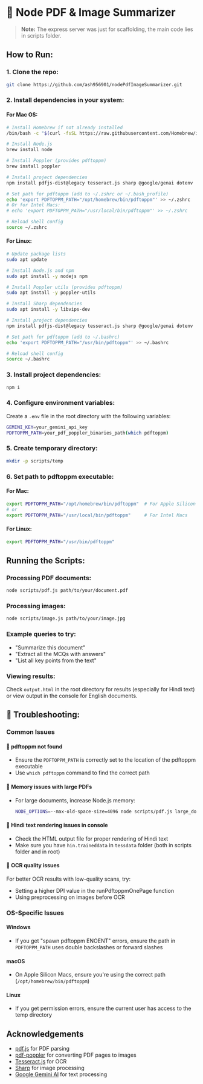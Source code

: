 # 📄 Node PDF & Image Summarizer

> **Note:** The express server was just for scaffolding, the main code lies in scripts folder.

##  How to Run:

### 1. Clone the repo:

```bash
git clone https://github.com/ash956901/nodePdfImageSummarizer.git
```
### 2. Install dependencies in your system:

#### For Mac OS:

```bash
# Install Homebrew if not already installed
/bin/bash -c "$(curl -fsSL https://raw.githubusercontent.com/Homebrew/install/HEAD/install.sh)"

# Install Node.js
brew install node

# Install Poppler (provides pdftoppm)
brew install poppler

# Install project dependencies
npm install pdfjs-dist@legacy tesseract.js sharp @google/genai dotenv

# Set path for pdftoppm (add to ~/.zshrc or ~/.bash_profile)
echo 'export PDFTOPPM_PATH="/opt/homebrew/bin/pdftoppm"' >> ~/.zshrc
# Or for Intel Macs:
# echo 'export PDFTOPPM_PATH="/usr/local/bin/pdftoppm"' >> ~/.zshrc

# Reload shell config
source ~/.zshrc
```

#### For Linux:

```bash
# Update package lists
sudo apt update

# Install Node.js and npm
sudo apt install -y nodejs npm

# Install Poppler utils (provides pdftoppm)
sudo apt install -y poppler-utils

# Install Sharp dependencies
sudo apt install -y libvips-dev

# Install project dependencies
npm install pdfjs-dist@legacy tesseract.js sharp @google/genai dotenv

# Set path for pdftoppm (add to ~/.bashrc)
echo 'export PDFTOPPM_PATH="/usr/bin/pdftoppm"' >> ~/.bashrc

# Reload shell config
source ~/.bashrc
```

### 3. Install project dependencies:

```bash
npm i 
```

### 4. Configure environment variables:
Create a `.env` file in the root directory with the following variables:

```bash
GEMINI_KEY=your_gemini_api_key
PDFTOPPM_PATH=your_pdf_poppler_binaries_path(which pdftoppm)
```

### 5. Create temporary directory:

```bash
mkdir -p scripts/temp
```

### 6. Set path to pdftoppm executable:

#### For Mac:

```bash
export PDFTOPPM_PATH="/opt/homebrew/bin/pdftoppm"  # For Apple Silicon Macs
# or
export PDFTOPPM_PATH="/usr/local/bin/pdftoppm"     # For Intel Macs
```

#### For Linux:

```bash
export PDFTOPPM_PATH="/usr/bin/pdftoppm"
```

##  Running the Scripts:

### Processing PDF documents:
```bash
node scripts/pdf.js path/to/your/document.pdf
```

### Processing images:
```bash
node scripts/image.js path/to/your/image.jpg
```

### Example queries to try:
- "Summarize this document"
- "Extract all the MCQs with answers"
- "List all key points from the text"

### Viewing results:
Check `output.html` in the root directory for results (especially for Hindi text) or view output in the console for English documents.


## 🔧 Troubleshooting:

### Common Issues

#### 📌 pdftoppm not found
- Ensure the `PDFTOPPM_PATH` is correctly set to the location of the pdftoppm executable
- Use `which pdftoppm` command to find the correct path

#### 📌 Memory issues with large PDFs
- For large documents, increase Node.js memory:
  ```bash
  NODE_OPTIONS=--max-old-space-size=4096 node scripts/pdf.js large_document.pdf
  ```

#### 📌 Hindi text rendering issues in console
- Check the HTML output file for proper rendering of Hindi text
- Make sure you have `hin.traineddata` in `tessdata` folder (both in scripts folder and in root)

#### 📌 OCR quality issues
For better OCR results with low-quality scans, try:
- Setting a higher DPI value in the runPdftoppmOnePage function
- Using preprocessing on images before OCR

### OS-Specific Issues

#### Windows
- If you get "spawn pdftoppm ENOENT" errors, ensure the path in `PDFTOPPM_PATH` uses double backslashes or forward slashes

#### macOS
- On Apple Silicon Macs, ensure you're using the correct path (`/opt/homebrew/bin/pdftoppm`)

#### Linux
- If you get permission errors, ensure the current user has access to the temp directory


## Acknowledgements
- [pdf.js](https://mozilla.github.io/pdf.js/) for PDF parsing
- [pdf-poppler](https://www.freedesktop.org/wiki/Software/poppler/) for converting PDF pages to images
- [Tesseract.js](https://tesseract.projectnaptha.com/) for OCR
- [Sharp](https://sharp.pixelplumbing.com/) for image processing
- [Google Gemini AI](https://ai.google.dev/) for text processing